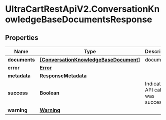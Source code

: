 # UltraCartRestApiV2.ConversationKnowledgeBaseDocumentsResponse

## Properties
Name | Type | Description | Notes
------------ | ------------- | ------------- | -------------
**documents** | [**[ConversationKnowledgeBaseDocument]**](ConversationKnowledgeBaseDocument.md) | documents | [optional] 
**error** | [**Error**](Error.md) |  | [optional] 
**metadata** | [**ResponseMetadata**](ResponseMetadata.md) |  | [optional] 
**success** | **Boolean** | Indicates if API call was successful | [optional] 
**warning** | [**Warning**](Warning.md) |  | [optional] 


